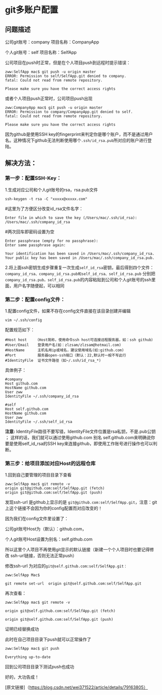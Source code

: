 # git多账户配置

## 问题描述
公司git账号：company         项目名称：CompanyApp

个人git账号：self            项目名称：SelfApp 

公司项目在push时正常，但是在个人项目push到远程时提示错误：

    zww:SelfApp mac$ git push -u origin master
    ERROR: Permission to self/SelfApp.git denied to company.
    fatal: Could not read from remote repository.
    
    Please make sure you have the correct access rights

或者个人项目push正常时，公司项目push出现

    zww:CompanyApp mac$ git push -u origin master
    ERROR: Permission to company/CompanyApp.git denied to self.
    fatal: Could not read from remote repository.

    Please make sure you have the correct access rights

因为github是使用SSH key的fingerprint来判定你是哪个账户，而不是通过用户名。这种情况下github无法判断使用哪个`.ssh/id_rsa.pub`所对应的账户进行登陆。

## 解决方法：

### 第一步：配置SSH-Key：

1.生成对应公司和个人git账号的rsa，rsa.pub文件

    ssh-keygen -t rsa -C "xxxxx@xxxxx.com"

#这里为了方便区分改变id_rsa文件名字：

    Enter file in which to save the key (/Users/mac/.ssh/id_rsa): /Users/mac/.ssh/company_id_rsa  

#两次回车即密码设置为空

    Enter passphrase (empty for no passphrase): 
    Enter same passphrase again: 

    Your identification has been saved in /Users/mac/.ssh/company_id_rsa.
    Your public key has been saved in /Users/mac/.ssh/company_id_rsa.pub.


2.将上面ssh密钥生成步骤重复一次生成`self_id_rsa`密钥，最后得到四个文件：`company_id_rsa、company_id_rsa.pub和self_id_rsa、self_id_rsa.pub`
分别把`company_id_rsa.pub，self_id_rsa.pub`的内容粘贴到公司和个人git账号的ssh里面，用户名字随便起，可以相同

 

### 第二步：配置config文件：

1.配置config文件，如果不存在config文件直接在该目录创建并编辑

    vim ~/.ssh/config

配置规范如下：

    #Host host    （Host简称，使用命令ssh host可连接远程服务器，如：ssh github）
    #User/Email    登录用户名(如：zlzsam/zlzsam@hotmail.com)
    #HostName      主机名用ip或域名，建议使用域名(如:github.com)  
    #Port          服务器open-ssh端口（默认：22,默认时一般不写此行
    #IdentityFile  证书文件路径（如~/.ssh/id_rsa_*)

具体例子：

    #company
    Host github.com
    HostName github.com
    User zww
    IdentityFile ~/.ssh/company_id_rsa

    #self
    Host self.github.com
    HostName github.com
    User zww
    IdentityFile ~/.ssh/self_id_rsa

**注意:** IdentityFile路径不要写错，IdentityFile文件位置是rsa私钥，不是.pub公钥 ；
这样的话，我们就可以通过使用github.com 别名 self.github.com来明确说你要是使用self_id_rsa的SSH key来连接github，即使用工作账号进行操作也可以判断。

 

### 第三步：给项目添加对应Host的远程仓库

1.回到自己要管理的项目目录下查看

    zww:SelfApp mac$ git remote -v
    origin git@github.com:self/SelfApp.git (fetch)
    origin git@github.com:self/SelfApp.git (push)

发现ssh-url 是github上显示的是 `git@github.com:self/SelfApp.git`，注意：git上这个链接不会因为你的config配置而对应改变的！

因为我们在config文件里设置了：

公司git账号Host为（默认）：github.com，

个人git账号Host设置为别名：self.github.com

所以这里个人项目不再使用git显示的默认链接（新建一个个人项目时也要记得修改 ssh-url链接，否则无法正常push）

修改ssh-url 为对应的`git@self.github.com:self/SelfApp.git：`

    zww:SelfApp Mac$

    git remote set-url  origin git@self.github.com:self/SelfApp.git

 

再次查看：

    zww:SelfApp mac$ git remote -v

    origin git@self.github.com:self/SelfApp.git (fetch)

    origin git@self.github.com:self/SelfApp.git (push)

证明已经替换成功

此时在自己项目目录下push就可以正常操作了

    zww:SelfApp mac$ git push

    Everything up-to-date

回到公司项目目录下测试push也成功

好的，大功告成！

[原文链接]（https://blog.csdn.net/wei371522/article/details/79163805）

